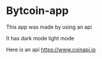 # Bytcoin-app
This app was made by using an api

It has dark mode light mode

Here is an api https://www.coinapi.io

